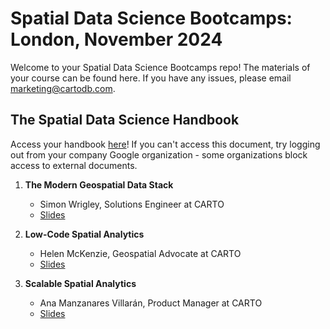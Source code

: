 # Spatial Data Science Bootcamps: London, November 2024

Welcome to your Spatial Data Science Bootcamps repo! The materials of your course can be found here. If you have any issues, please email [marketing@cartodb.com](mailto:marketing@cartodb.com).

## The Spatial Data Science Handbook

Access your handbook [here](https://docs.google.com/presentation/d/1UOBQrQgJF73__-g1GrlPtaJ7SXf5zUGX_zqO_vdc2os/edit#slide=id.p)! If you can't access this document, try logging out from your company Google organization - some organizations block access to external documents.

1. **The Modern Geospatial Data Stack**
   - Simon Wrigley, Solutions Engineer at CARTO
   - [Slides](www.pendingtoadd.com)
  
2. **Low-Code Spatial Analytics**
   - Helen McKenzie, Geospatial Advocate at CARTO
   - [Slides](https://docs.google.com/presentation/d/1eH18Il8DDblg6Y-sRytFgeSyCczaEQgSCVRjZcz7WNc/edit#slide=id.g287fcd0c4a2_0_5)

3. **Scalable Spatial Analytics**
   - Ana Manzanares Villarán, Product Manager at CARTO
   - [Slides](https://docs.google.com/presentation/d/1iPtLE6VepZZ8n8lRWtxsXLqV9zIj7LftrAK966eAubY/edit#slide=id.g2fe3cf51d66_0_493)
